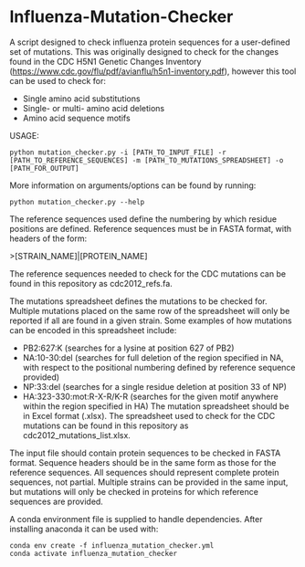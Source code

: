 # Influenza-Mutation-Checker
A script designed to check influenza protein sequences for a user-defined set of mutations. This was originally designed to check for the changes found in the CDC H5N1 Genetic Changes Inventory (https://www.cdc.gov/flu/pdf/avianflu/h5n1-inventory.pdf), however this tool can be used to check for:

  - Single amino acid substitutions
  - Single- or multi- amino acid deletions
  - Amino acid sequence motifs

USAGE:
```
python mutation_checker.py -i [PATH_TO_INPUT_FILE] -r [PATH_TO_REFERENCE_SEQUENCES] -m [PATH_TO_MUTATIONS_SPREADSHEET] -o [PATH_FOR_OUTPUT]
```

More information on arguments/options can be found by running:

```
python mutation_checker.py --help
```

The reference sequences used define the numbering by which residue positions are defined. Reference sequences must be in FASTA format, with headers of the form:

\>[STRAIN_NAME]|[PROTEIN_NAME]

The reference sequences needed to check for the CDC mutations can be found in this repository as cdc2012_refs.fa.

The mutations spreadsheet defines the mutations to be checked for. Multiple mutations placed on the same row of the spreadsheet will only be reported if all are found in a given strain. Some examples of how mutations can be encoded in this spreadsheet include:
  - PB2:627:K  (searches for a lysine at position 627 of PB2)
  - NA:10-30:del  (searches for full deletion of the region specified in NA, with respect to the positional numbering defined by reference sequence  provided)
  - NP:33:del  (searches for a single residue deletion at position 33 of NP)
  - HA:323-330:mot:R-X-R/K-R  (searches for the given motif anywhere within the region specified in HA)
The mutation spreadsheet should be in Excel format (.xlsx). The spreadsheet used to check for the CDC mutations can be found in this repository as cdc2012_mutations_list.xlsx.

The input file should contain protein sequences to be checked in FASTA format. Sequence headers should be in the same form as those for the reference sequences. All sequences should represent complete protein sequences, not partial. Multiple strains can be provided in the same input, but mutations will only be checked in proteins for which reference sequences are provided.

A conda environment file is supplied to handle dependencies. After installing anaconda it can be used with:
```
conda env create -f influenza_mutation_checker.yml
conda activate influenza_mutation_checker
```
